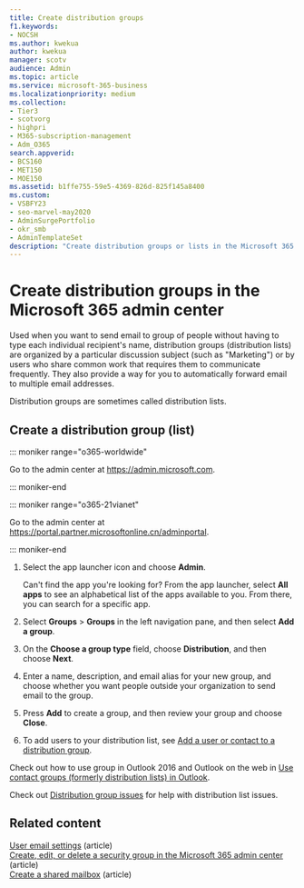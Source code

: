 ```yaml
---
title: Create distribution groups
f1.keywords:
- NOCSH
ms.author: kwekua
author: kwekua
manager: scotv
audience: Admin
ms.topic: article
ms.service: microsoft-365-business
ms.localizationpriority: medium
ms.collection: 
- Tier3
- scotvorg
- highpri
- M365-subscription-management 
- Adm_O365
search.appverid:
- BCS160
- MET150
- MOE150
ms.assetid: b1ffe755-59e5-4369-826d-825f145a8400
ms.custom:
- VSBFY23
- seo-marvel-may2020
- AdminSurgePortfolio
- okr_smb
- AdminTemplateSet
description: "Create distribution groups or lists in the Microsoft 365 admin center so you can send emails to a group without typing each recipient's name."
---
```


# Create distribution groups in the Microsoft 365 admin center
  
Used when you want to send email to group of people without having to type each individual recipient's name, distribution groups (distribution lists) are organized by a particular discussion subject (such as "Marketing") or by users who share common work that requires them to communicate frequently. They also provide a way for you to automatically forward email to multiple email addresses.

Distribution groups are sometimes called distribution lists.
  
## Create a distribution group (list)

::: moniker range="o365-worldwide"

Go to the admin center at <a href="https://go.microsoft.com/fwlink/p/?linkid=2024339" target="_blank">https://admin.microsoft.com</a>.

::: moniker-end

::: moniker range="o365-21vianet"

Go to the admin center at <a href="https://go.microsoft.com/fwlink/p/?linkid=850627" target="_blank">https://portal.partner.microsoftonline.cn/adminportal</a>.

::: moniker-end

1. Select the app launcher icon and choose **Admin**.
    
    Can't find the app you're looking for? From the app launcher, select **All apps** to see an alphabetical list of the apps available to you. From there, you can search for a specific app. 
    
2. Select **Groups** \> **Groups** in the left navigation pane, and then select **Add a group**. 
      
3. On the **Choose a group type** field, choose **Distribution**, and then choose **Next**.
  
4. Enter a name, description, and email alias for your new group, and choose whether you want people outside your organization to send email to the group. 
    
5. Press **Add** to create a group, and then review your group and choose **Close**. 
    
6. To add users to your distribution list, see [Add a user or contact to a distribution group](../email/add-user-or-contact-to-distribution-list.md).
    
Check out how to use group in Outlook 2016 and Outlook on the web in [Use contact groups (formerly distribution lists) in Outlook](https://support.microsoft.com/office/1c97fcb2-0ed4-41e6-b401-58f9d7d40e39). 
  
Check out [Distribution group issues](/office365/troubleshoot/groups/distribution-list-issues) for help with distribution list issues. 

## Related content

[User email settings](../email/office-365-user-email-settings.md) (article)\
[Create, edit, or delete a security group in the Microsoft 365 admin center](../email/create-edit-or-delete-a-security-group.md) (article)\
[Create a shared mailbox](../email/create-a-shared-mailbox.md) (article)
